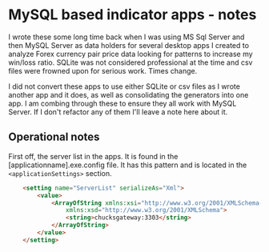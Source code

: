 # MySQL based indicator apps - notes

I wrote these some long time back when I was using MS Sql Server and then MySQL Server as data holders for several desktop apps I created to analyze Forex currency pair price data looking for patterns to increase my win/loss ratio. SQLite was not considered professional at the time and csv files were frowned upon for serious work. Times change.

I did not convert these apps to use either SQLite or csv files as I wrote another app and it does, as well as consolidating the generators into one app. I am combing through these to ensure they all work with MySQL Server. If I don't refactor any of them I'll leave a note here about it.

## Operational notes

First off, the server list in the apps. It is found in the [applicationname].exe.config file. It has this pattern and is located in the `<applicationSettings>` section.

```html
    <setting name="ServerList" serializeAs="Xml">
        <value>
            <ArrayOfString xmlns:xsi="http://www.w3.org/2001/XMLSchema-instance"
                xmlns:xsd="http://www.w3.org/2001/XMLSchema">
                <string>chucksgateway:3303</string>
            </ArrayOfString>
        </value>
    </setting>
```